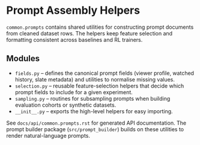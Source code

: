 # Prompt Assembly Helpers

`common.prompts` contains shared utilities for constructing prompt documents
from cleaned dataset rows. The helpers keep feature selection and formatting
consistent across baselines and RL trainers.

## Modules

- `fields.py` – defines the canonical prompt fields (viewer profile, watched
  history, slate metadata) and utilities to normalise missing values.
- `selection.py` – reusable feature-selection helpers that decide which prompt
  fields to include for a given experiment.
- `sampling.py` – routines for subsampling prompts when building evaluation
  cohorts or synthetic datasets.
- `__init__.py` – exports the high-level helpers for easy importing.

See `docs/api/common.prompts.rst` for generated API documentation. The prompt
builder package (`src/prompt_builder`) builds on these utilities to render
natural-language prompts.
